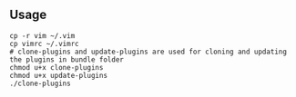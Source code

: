 Usage
-----

    cp -r vim ~/.vim
    cp vimrc ~/.vimrc
    # clone-plugins and update-plugins are used for cloning and updating the plugins in bundle folder
    chmod u+x clone-plugins
    chmod u+x update-plugins
    ./clone-plugins

